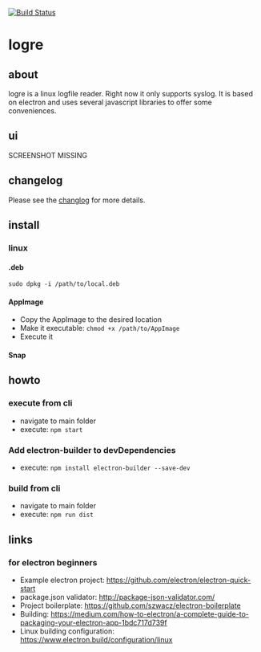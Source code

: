 [![Build Status](https://travis-ci.org/yafp/logre.svg?branch=master)](https://travis-ci.org/yafp/logre)


# logre
## about
logre is a linux logfile reader. Right now it only supports syslog. It is based on electron and uses several javascript libraries to offer some conveniences.

## ui
SCREENSHOT MISSING


## changelog
Please see the [changlog](docs/CHANGELOG.md) for more details.



## install
### linux
#### .deb

```sudo dpkg -i /path/to/local.deb```

#### AppImage
* Copy the AppImage to the desired location
* Make it executable: ```chmod +x /path/to/AppImage```
* Execute it

#### Snap


## howto
### execute from cli
* navigate to main folder
* execute: ```npm start```

### Add electron-builder to devDependencies
* execute: ```npm install electron-builder --save-dev```

### build from cli
* navigate to main folder
* execute: ```npm run dist```


## links
### for electron beginners
* Example electron project: https://github.com/electron/electron-quick-start
* package.json validator: http://package-json-validator.com/
* Project boilerplate: https://github.com/szwacz/electron-boilerplate
* Building: https://medium.com/how-to-electron/a-complete-guide-to-packaging-your-electron-app-1bdc717d739f
* Linux building configuration: https://www.electron.build/configuration/linux
